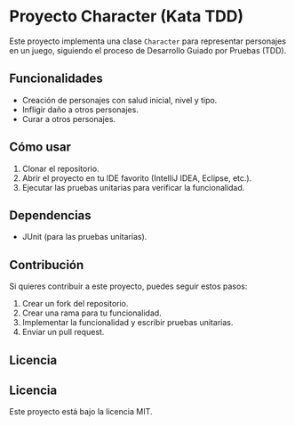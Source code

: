 # Proyecto Character (Kata TDD)

Este proyecto implementa una clase `Character` para representar personajes en un juego, siguiendo el proceso de Desarrollo Guiado por Pruebas (TDD).

## Funcionalidades

* Creación de personajes con salud inicial, nivel y tipo.
* Infligir daño a otros personajes.
* Curar a otros personajes.

## Cómo usar

1.  Clonar el repositorio.
2.  Abrir el proyecto en tu IDE favorito (IntelliJ IDEA, Eclipse, etc.).
3.  Ejecutar las pruebas unitarias para verificar la funcionalidad.

## Dependencias

* JUnit (para las pruebas unitarias).

## Contribución

Si quieres contribuir a este proyecto, puedes seguir estos pasos:

1.  Crear un fork del repositorio.
2.  Crear una rama para tu funcionalidad.
3.  Implementar la funcionalidad y escribir pruebas unitarias.
4.  Enviar un pull request.

## Licencia

## Licencia

Este proyecto está bajo la licencia MIT.
